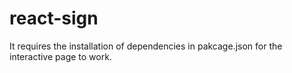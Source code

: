 # react-sign

It requires the installation of dependencies in pakcage.json for the interactive page to work.
